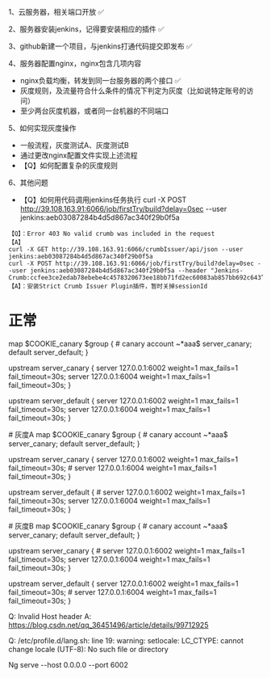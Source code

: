 1、云服务器，相关端口开放  ✅

2、服务器安装jenkins，记得要安装相应的插件  ✅

3、github新建一个项目，与jenkins打通代码提交即发布  ✅

4、服务器配置nginx，nginx包含几项内容
* nginx负载均衡，转发到同一台服务器的两个接口  ✅
* 灰度规则，及流量符合什么条件的情况下判定为灰度（比如说特定账号的访问）
* 至少两台灰度机器，或者同一台机器的不同端口

5、如何实现灰度操作
* 一般流程，灰度测试A、灰度测试B
* 通过更改nginx配置文件实现上述流程
* 【Q】如何配置复杂的灰度规则

6、其他问题
* 【Q】如何用代码调用jenkins任务执行
curl -X POST http://39.108.163.91:6066/job/firstTry/build?delay=0sec --user jenkins:aeb03087284b4d5d867ac340f29b0f5a

```
【Q】：Error 403 No valid crumb was included in the request
【A】
curl -X GET http://39.108.163.91:6066/crumbIssuer/api/json --user jenkins:aeb03087284b4d5d867ac340f29b0f5a
curl -X POST http://39.108.163.91:6066/job/firstTry/build?delay=0sec --user jenkins:aeb03087284b4d5d867ac340f29b0f5a --header "Jenkins-Crumb:ccfee3ce2edab78ebebe4c4578320673ee18bb71fd2ec60083ab857bb692c643”
【A】：安装Strict Crumb Issuer Plugin插件，暂时关掉sessionId
```




# 正常
map $COOKIE_canary $group {
    # canary account
    ~*aaa$ server_canary;
    default server_default;
}

upstream server_canary {
    server 127.0.0.1:6002 weight=1 max_fails=1 fail_timeout=30s;
    server 127.0.0.1:6004 weight=1 max_fails=1 fail_timeout=30s;
}

upstream server_default {
    server 127.0.0.1:6002 weight=1 max_fails=1 fail_timeout=30s;
    server 127.0.0.1:6004 weight=1 max_fails=1 fail_timeout=30s;
}

\# 灰度A
map $COOKIE_canary $group {
    # canary account
    ~*aaa$ server_canary;
    default server_default;
}

upstream server_canary {
    server 127.0.0.1:6002 weight=1 max_fails=1 fail_timeout=30s;
    # server 127.0.0.1:6004 weight=1 max_fails=1 fail_timeout=30s;
}

upstream server_default {
    # server 127.0.0.1:6002 weight=1 max_fails=1 fail_timeout=30s;
    server 127.0.0.1:6004 weight=1 max_fails=1 fail_timeout=30s;
}

\# 灰度B
map $COOKIE_canary $group {
    # canary account
    ~*aaa$ server_canary;
    default server_default;
}

upstream server_canary {
    # server 127.0.0.1:6002 weight=1 max_fails=1 fail_timeout=30s;
    server 127.0.0.1:6004 weight=1 max_fails=1 fail_timeout=30s;
}

upstream server_default {
    server 127.0.0.1:6002 weight=1 max_fails=1 fail_timeout=30s;
    # server 127.0.0.1:6004 weight=1 max_fails=1 fail_timeout=30s;
}

Q: Invalid Host header
A: https://blog.csdn.net/qq_36451496/article/details/99712925

Q: /etc/profile.d/lang.sh: line 19: warning: setlocale: LC_CTYPE: cannot change locale (UTF-8): No such file or directory

Ng serve --host 0.0.0.0 --port 6002
